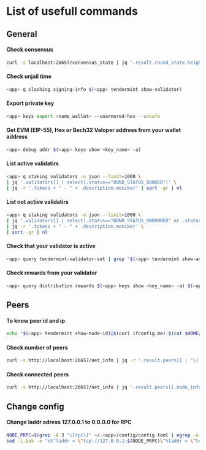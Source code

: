 # List of usefull commands

## General

#### Check consensus
```Bash
curl -s localhost:26657/consensus_state | jq '.result.round_state.height_vote_set[0].prevotes_bit_array'
```
#### Check unjail time
```Bash
<app> q slashing signing-info $(<app> tendermint show-validator)
```
#### Export private key
```Bash
<app> keys export <name_wallet> --unarmored-hex --unsafe
```
#### Get EVM (EIP-55), Hex or Bech32 Valoper address from your wallet address
```Bash
<app> debug addr $(<app> keys show <key_name> -a)
```
#### List active validatirs
```Bash
<app> q staking validators -o json --limit=1000 \
| jq '.validators[] | select(.status=="BOND_STATUS_BONDED")' \
| jq -r '.tokens + " - " + .description.moniker' | sort -gr | nl
```
#### List not active validatirs
```Bash
<app> q staking validators -o json --limit=1000 \
| jq '.validators[] | select(.status=="BOND_STATUS_UNBONDED" or .status=="BOND_STATUS_UNBONDING")' \
| jq -r '.tokens + " - " + .description.moniker' \
| sort -gr | nl
```
#### Check that your validator is active
```Bash
<app> query tendermint-validator-set | grep "$(<app> tendermint show-address)"
```
#### Check rewards from your validator
```Bash
<app> query distribution rewards $(<app> keys show <key_name> -a) $(<app> keys show <key_name> --bech val -a)
```

## Peers

#### To know peer id and ip
```Bash
echo "$(<app> tendermint show-node-id)@$(curl ifconfig.me):$(cat $HOME/.<app>/config/config.toml | grep laddr | grep -E '([[:digit:]]{4}6)' -o)"
```
#### Check number of peers
```Bash
curl -s http://localhost:26657/net_info | jq -r '.result.peers[] | "\(.node_info.id)@\(.remote_ip):\(.node_info.listen_addr | split(":")[2])"' | wc -l
```
#### Check connected peers
```Bash
curl -s http://localhost:26657/net_info | jq '.result.peers[].node_info.moniker'
```

## Change config

#### Change laddr adress 127.0.0.1 to 0.0.0.0 for RPC
```Bash
NODE_PRPC=$(grep -A 3 "\[rpc\]" ~/.<app>/config/config.toml | egrep -o ":[0-9]+")
sed -i.bak -e "s%^laddr = \"tcp://127.0.0.1:$(NODE_PRPC)\"%laddr = \"tcp://0.0.0.0:$(NODE_PRPC)\"%" $HOME/.<app>/config/config.toml
```





